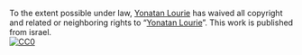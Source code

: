 To the extent possible under law,
[Yonatan Lourie](https://github.com/yonatanlou)
has waived all copyright and related or neighboring rights to
&ldquo;[Yonatan Lourie](https://github.com/yonatanlou/yonatanlou.github.io)&rdquo;.
This work is published from israel.
<br/>
[![CC0](https://i.creativecommons.org/p/zero/1.0/88x31.png)](https://creativecommons.org/publicdomain/zero/1.0/)
